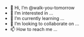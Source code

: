 - 👋 Hi, I’m @walk-you-tomorrow
- 👀 I’m interested in ...
- 🌱 I’m currently learning ...
- 💞️ I’m looking to collaborate on ...
- 📫 How to reach me ...

<!---
walk-you-tomorrow/walk-you-tomorrow is a ✨ special ✨ repository because its `README.md` (this file) appears on your GitHub profile.
You can click the Preview link to take a look at your changes.
--->
